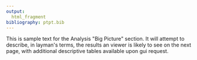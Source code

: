 ```yaml
---
output: 
  html_fragment
bibliography: ptpt.bib
---
```



This is sample text for the Analysis "Big Picture" section. It will attempt
to describe, in layman's terms, the results an viewer is likely to see on the 
next page, with additional descriptive tables available upon gui request.